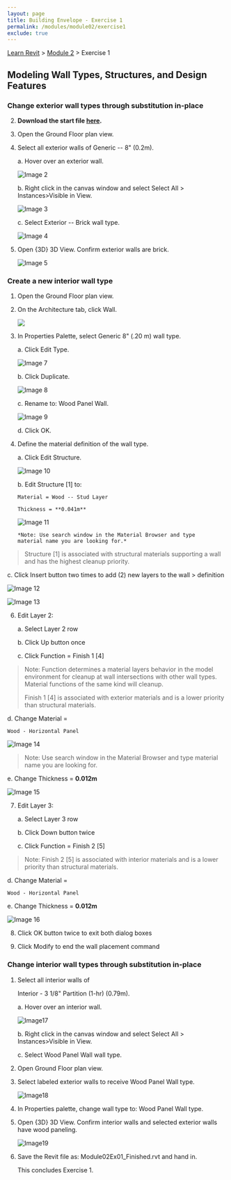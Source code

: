 ```yaml
---
layout: page
title: Building Envelope - Exercise 1
permalink: /modules/module02/exercise1
exclude: true
---
```


[Learn Revit](/learnrevit/) > [Module 2](/learnrevit/modules/module02/) > Exercise 1

## Modeling Wall Types, Structures, and Design Features

###  Change exterior wall types through substitution in-place

2.  **Download the start file [here](Module02Ex01.rvt).**

3.  Open the Ground Floor plan view.

4.  Select all exterior walls of Generic -- 8" (0.2m).

    a.  Hover over an exterior wall.

    ![Image 2](media\image2.png)

    b.  Right click in the canvas window and select Select All
        > Instances\>Visible in View.

    ![Image 3](media\image3.png)

    c.  Select Exterior -- Brick wall type.

    ![Image 4](media\image4.png)

5.  Open {3D} 3D View. Confirm exterior walls are brick.

    ![Image 5 ](media\image5.png)

### Create a new interior wall type

1.  Open the Ground Floor plan view.

1.  On the Architecture tab, click Wall.

    ![](media\image6.png)

2.  In Properties Palette, select Generic 8\" (.20 m) wall type.

    a.  Click Edit Type.

    ![Image 7](media\image7.png)

    b.  Click Duplicate.

    ![Image 8](media\image8.png)

    c.  Rename to: Wood Panel Wall.

    ![Image 9](media\image9.png)

    d.  Click OK.

3.  Define the material definition of the wall type.

    a.  Click Edit Structure.

    ![Image 10](media\image10.png)

    b.  Edit Structure \[1\] to:

        Material = Wood -- Stud Layer

        Thickness = **0.041m**

    ![Image 11](media\image11.png)

        *Note: Use search window in the Material Browser and type
        material name you are looking for.*

> Structure \[1\] is associated with structural materials supporting a
> wall and has the highest cleanup priority.

c.  Click Insert button two times to add (2) new layers to the wall
    > definition

![Image 12](media\image12.png)

![Image 13](media\image13.png)

6.  Edit Layer 2:

    a.  Select Layer 2 row

    b.  Click Up button once

    c.  Click Function = Finish 1 \[4\]

> Note: Function determines a material layers behavior in the model
> environment for cleanup at wall intersections with other wall types.
> Material functions of the same kind will cleanup.
>
> Finish 1 \[4\] is associated with exterior materials and is a lower
> priority than structural materials.

d.  Change Material =

    Wood - Horizontal Panel

![Image 14](media\image14.png)

> Note: Use search window in the Material Browser and type material name
> you are looking for.

e.  Change Thickness = **0.012m**

![Image 15](media\image15.png)


7.  Edit Layer 3:

    a.  Select Layer 3 row

    b.  Click Down button twice

    c.  Click Function = Finish 2 \[5\]

> Note: Finish 2 \[5\] is associated with interior materials and is a
> lower priority than structural materials.

d.  Change Material =

    Wood - Horizontal Panel

e.  Change Thickness = **0.012m**

![Image 16](media\image16.png)


8.  Click OK button twice to exit both dialog boxes

9.  Click Modify to end the wall placement command

### Change interior wall types through substitution in-place

1.  Select all interior walls of

    Interior - 3 1/8\" Partition (1-hr) (0.79m).

    a.  Hover over an interior wall.

     ![Image17](media\image17.png)

    b.  Right click in the canvas window and select Select All
        > Instances\>Visible in View.

    c.  Select Wood Panel Wall wall type.


10. Open Ground Floor plan view.

11. Select labeled exterior walls to receive Wood Panel Wall type.

    ![Image18](media\image18.png)

12. In Properties palette, change wall type to: Wood Panel Wall type.

13. Open {3D} 3D View. Confirm interior walls and selected exterior
    walls have wood paneling.

    ![Image19](media\image19.png)

14. Save the Revit file as: Module02Ex01_Finished.rvt and hand in.

    This concludes Exercise 1.

